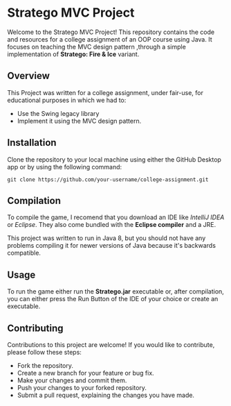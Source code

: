# Stratego MVC Project
Welcome to the Stratego MVC Project! This repository contains the code and resources for a college assignment of an OOP course using Java. It focuses on teaching the MVC design pattern ,through a simple implementation of  **Stratego: Fire & Ice** variant.

## Overview
This Project was written for a college assignment, under fair-use, for educational purposes in which we had to:
+ Use the Swing legacy library
+ Implement it using the MVC design pattern.

## Installation
Clone the repository to your local machine using either the GitHub Desktop app or by using the following command:
```console 
git clone https://github.com/your-username/college-assignment.git
```

## Compilation
To compile the game, I recomend that you download an IDE like _IntelliJ IDEA_ or _Eclipse_.
They also come bundled with the **Eclipse compiler** and a JRE.

This project was written to run in Java 8, but you should not have any problems compiling it for newer versions of Java because it's backwards compatible.

## Usage
To run the game either run the **Stratego.jar** executable or, after compilation, you can either press the Run Button of the IDE of your choice or create an executable.

## Contributing
Contributions to this project are welcome! If you would like to contribute, please follow these steps:

* Fork the repository.
* Create a new branch for your feature or bug fix.
* Make your changes and commit them.
* Push your changes to your forked repository.
* Submit a pull request, explaining the changes you have made.

